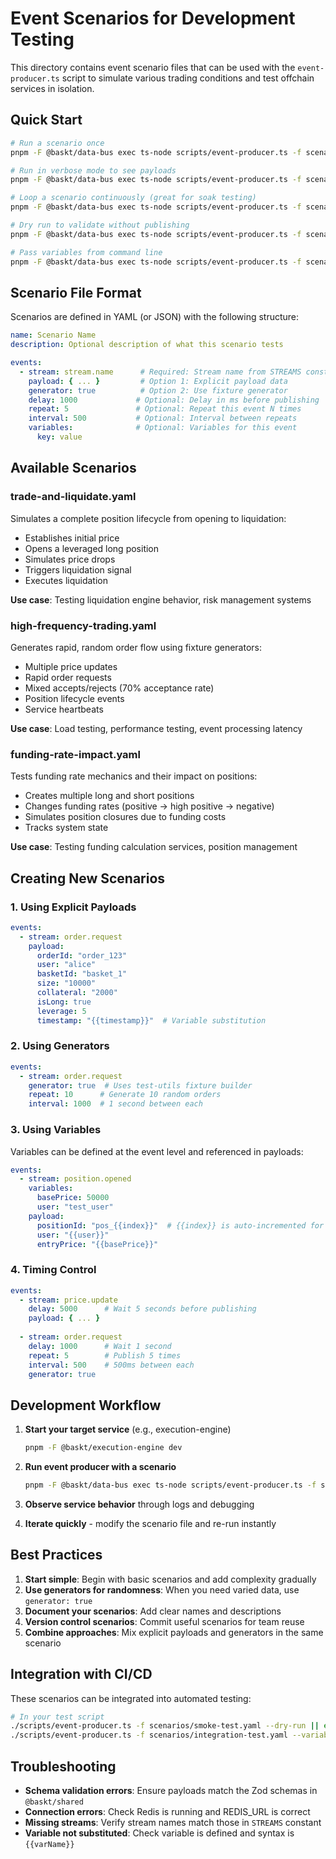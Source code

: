 # Event Scenarios for Development Testing

This directory contains event scenario files that can be used with the `event-producer.ts` script to simulate various trading conditions and test offchain services in isolation.

## Quick Start

```bash
# Run a scenario once
pnpm -F @baskt/data-bus exec ts-node scripts/event-producer.ts -f scenarios/trade-and-liquidate.yaml

# Run in verbose mode to see payloads
pnpm -F @baskt/data-bus exec ts-node scripts/event-producer.ts -f scenarios/trade-and-liquidate.yaml -v

# Loop a scenario continuously (great for soak testing)
pnpm -F @baskt/data-bus exec ts-node scripts/event-producer.ts -f scenarios/high-frequency-trading.yaml --loop --loop-interval 10000

# Dry run to validate without publishing
pnpm -F @baskt/data-bus exec ts-node scripts/event-producer.ts -f scenarios/funding-rate-impact.yaml --dry-run

# Pass variables from command line
pnpm -F @baskt/data-bus exec ts-node scripts/event-producer.ts -f scenarios/trade-and-liquidate.yaml --variable userId=test_user_123
```

## Scenario File Format

Scenarios are defined in YAML (or JSON) with the following structure:

```yaml
name: Scenario Name
description: Optional description of what this scenario tests

events:
  - stream: stream.name      # Required: Stream name from STREAMS constant
    payload: { ... }         # Option 1: Explicit payload data
    generator: true          # Option 2: Use fixture generator
    delay: 1000             # Optional: Delay in ms before publishing
    repeat: 5               # Optional: Repeat this event N times
    interval: 500           # Optional: Interval between repeats
    variables:              # Optional: Variables for this event
      key: value
```

## Available Scenarios

### trade-and-liquidate.yaml
Simulates a complete position lifecycle from opening to liquidation:
- Establishes initial price
- Opens a leveraged long position
- Simulates price drops
- Triggers liquidation signal
- Executes liquidation

**Use case**: Testing liquidation engine behavior, risk management systems

### high-frequency-trading.yaml
Generates rapid, random order flow using fixture generators:
- Multiple price updates
- Rapid order requests
- Mixed accepts/rejects (70% acceptance rate)
- Position lifecycle events
- Service heartbeats

**Use case**: Load testing, performance testing, event processing latency

### funding-rate-impact.yaml
Tests funding rate mechanics and their impact on positions:
- Creates multiple long and short positions
- Changes funding rates (positive → high positive → negative)
- Simulates position closures due to funding costs
- Tracks system state

**Use case**: Testing funding calculation services, position management

## Creating New Scenarios

### 1. Using Explicit Payloads

```yaml
events:
  - stream: order.request
    payload:
      orderId: "order_123"
      user: "alice"
      basketId: "basket_1"
      size: "10000"
      collateral: "2000"
      isLong: true
      leverage: 5
      timestamp: "{{timestamp}}"  # Variable substitution
```

### 2. Using Generators

```yaml
events:
  - stream: order.request
    generator: true  # Uses test-utils fixture builder
    repeat: 10      # Generate 10 random orders
    interval: 1000  # 1 second between each
```

### 3. Using Variables

Variables can be defined at the event level and referenced in payloads:

```yaml
events:
  - stream: position.opened
    variables:
      basePrice: 50000
      user: "test_user"
    payload:
      positionId: "pos_{{index}}"  # {{index}} is auto-incremented for repeats
      user: "{{user}}"
      entryPrice: "{{basePrice}}"
```

### 4. Timing Control

```yaml
events:
  - stream: price.update
    delay: 5000      # Wait 5 seconds before publishing
    payload: { ... }
    
  - stream: order.request
    delay: 1000      # Wait 1 second
    repeat: 5        # Publish 5 times
    interval: 500    # 500ms between each
    generator: true
```

## Development Workflow

1. **Start your target service** (e.g., execution-engine)
   ```bash
   pnpm -F @baskt/execution-engine dev
   ```

2. **Run event producer with a scenario**
   ```bash
   pnpm -F @baskt/data-bus exec ts-node scripts/event-producer.ts -f scenarios/your-scenario.yaml
   ```

3. **Observe service behavior** through logs and debugging

4. **Iterate quickly** - modify the scenario file and re-run instantly

## Best Practices

1. **Start simple**: Begin with basic scenarios and add complexity gradually
2. **Use generators for randomness**: When you need varied data, use `generator: true`
3. **Document your scenarios**: Add clear names and descriptions
4. **Version control scenarios**: Commit useful scenarios for team reuse
5. **Combine approaches**: Mix explicit payloads and generators in the same scenario

## Integration with CI/CD

These scenarios can be integrated into automated testing:

```bash
# In your test script
./scripts/event-producer.ts -f scenarios/smoke-test.yaml --dry-run || exit 1
./scripts/event-producer.ts -f scenarios/integration-test.yaml --variable env=ci
```

## Troubleshooting

- **Schema validation errors**: Ensure payloads match the Zod schemas in `@baskt/shared`
- **Connection errors**: Check Redis is running and REDIS_URL is correct
- **Missing streams**: Verify stream names match those in `STREAMS` constant
- **Variable not substituted**: Check variable is defined and syntax is `{{varName}}`
